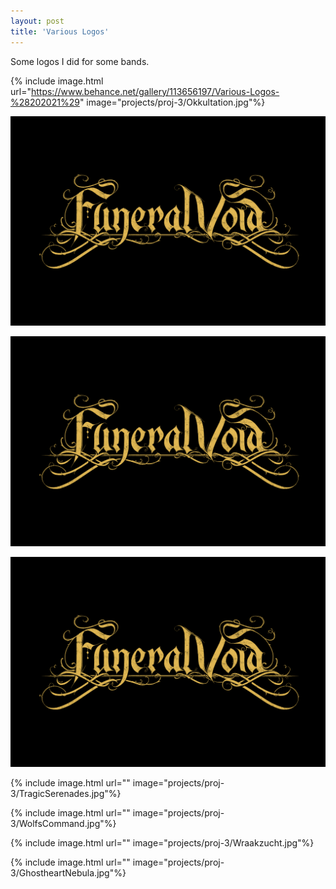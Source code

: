 ```yaml
---
layout: post
title: 'Various Logos'
---
```


Some logos I did for some bands.

{% include image.html url="https://www.behance.net/gallery/113656197/Various-Logos-%28202021%29" image="projects/proj-3/Okkultation.jpg"%}

![Funeral Void](..\assets\img\projects\proj-3\FuneralVoid.jpg)

![Funeral Void](/assets/img/projects/proj-3/FuneralVoid.jpg)

![Funeral Void](\assets\img\projects\proj-3\FuneralVoid.jpg)

{% include image.html url="" image="projects/proj-3/TragicSerenades.jpg"%}

{% include image.html url="" image="projects/proj-3/WolfsCommand.jpg"%}

{% include image.html url="" image="projects/proj-3/Wraakzucht.jpg"%}

{% include image.html url="" image="projects/proj-3/GhostheartNebula.jpg"%}


